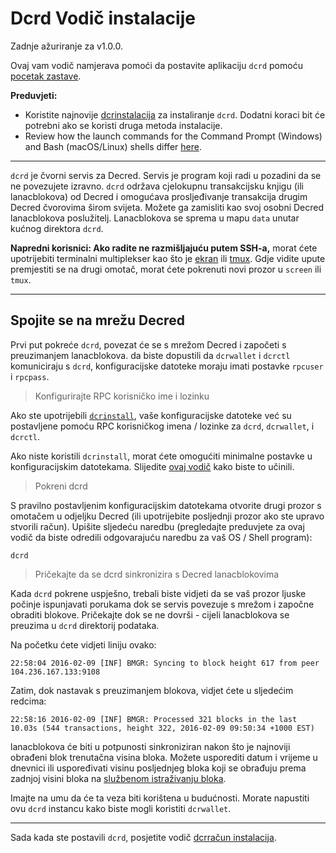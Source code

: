 # Dcrd Vodič instalacije 

Zadnje ažuriranje za v1.0.0.

Ovaj vam vodič namjerava pomoći da postavite aplikaciju `dcrd` pomoću [pocetak zastave](/getting-started/startup-basics.md#startup-command-flags). 

**Preduvjeti:**

- Koristite najnovije [dcrinstalacija](/getting-started/user-guides/cli-installation.md) za instaliranje `dcrd`. Dodatni koraci bit će potrebni ako se koristi druga metoda instalacije.
- Review how the launch commands for the Command Prompt (Windows) and Bash (macOS/Linux) shells differ [here](/getting-started/cli-differences.md).

---

`dcrd` je čvorni servis za Decred. Servis je program koji radi u pozadini da se ne povezujete izravno. `dcrd` održava cjelokupnu transakcijsku knjigu (ili lanacblokova) od Decred i omogućava prosljeđivanje transakcija drugim Decred čvorovima širom svijeta. Možete ga zamisliti kao svoj osobni Decred lanacblokova poslužitelj. Lanacblokova se sprema u mapu `data` unutar kućnog direktora `dcrd`.

**Napredni korisnici: Ako radite ne razmišljajuću putem SSH-a,** morat ćete upotrijebiti terminalni multiplekser kao što je [ekran](http://www.howtogeek.com/howto/ubuntu/keep-your-ssh-session-running-when-you-disconnect/)
ili [tmux](https://tmux.github.io/). Gdje vidite upute
premjestiti se na drugi omotač, morat ćete pokrenuti novi prozor u `screen`
ili `tmux`.

---

## <i class="fa fa-cloud"></i> Spojite se na mrežu Decred 

Prvi put pokreće `dcrd`, povezat će se s mrežom Decred i započeti s preuzimanjem lanacblokova. da biste dopustili da `dcrwallet` i `dcrctl` komuniciraju s `dcrd`, konfiguracijske datoteke moraju imati postavke `rpcuser` i `rpcpass`. 

> Konfigurirajte RPC korisničko ime i lozinku

Ako ste upotrijebili [`dcrinstall`](/getting-started/user-guides/cli-installation.md),  vaše konfiguracijske datoteke već su postavljene pomoću RPC korisničkog imena / lozinke za `dcrd`, `dcrwallet`, i `dcrctl`.

Ako niste koristili `dcrinstall`, morat ćete omogućiti minimalne postavke u konfiguracijskim datotekama. Slijedite [ovaj vodič](/advanced/manual-cli-install.md#minimum-configuration) kako biste to učinili. 

> Pokreni dcrd 

S pravilno postavljenim konfiguracijskim datotekama otvorite drugi prozor s omotačem u odjeljku Decred (ili upotrijebite posljednji prozor ako ste upravo stvorili račun). Upišite sljedeću naredbu (pregledajte preduvjete za ovaj vodič da biste odredili odgovarajuću naredbu za vaš OS / Shell program):

```no-highlight
dcrd
```

> Pričekajte da se dcrd sinkronizira s Decred lanacblokovima

Kada `dcrd` pokrene uspješno, trebali biste vidjeti da se vaš prozor ljuske počinje ispunjavati porukama dok se servis povezuje s mrežom i započne obraditi blokove. Pričekajte dok se ne dovrši - cijeli lanacblokova se preuzima u `dcrd` direktorij podataka. 

Na početku ćete vidjeti liniju ovako:

```no-highlight
22:58:04 2016-02-09 [INF] BMGR: Syncing to block height 617 from peer 104.236.167.133:9108
```

Zatim, dok nastavak s preuzimanjem blokova, vidjet ćete u sljedećim redcima:

```no-highlight
22:58:16 2016-02-09 [INF] BMGR: Processed 321 blocks in the last 10.03s (544 transactions, height 322, 2016-02-09 09:50:34 +1000 EST)
```

lanacblokova će biti u potpunosti sinkroniziran nakon što je najnoviji obrađeni blok trenutačna visina bloka. Možete usporediti datum i vrijeme u dnevnici ili uspoređivati ​​visinu posljednjeg bloka koji se obrađuju prema zadnjoj visini bloka na [službenom istraživanju bloka](https://mainnet.decred.org/).  

Imajte na umu da će ta veza biti korištena u budućnosti. Morate napustiti ovu `dcrd` instancu kako biste mogli koristiti `dcrwallet`.

---

Sada kada ste postavili `dcrd`, posjetite vodič [dcrračun instalacija](/getting-started/user-guides/dcrwallet-setup.md).
